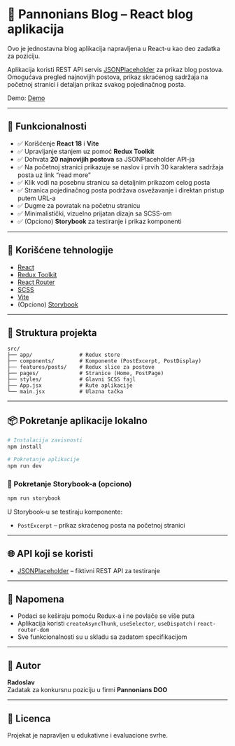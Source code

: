 
# 📝 Pannonians Blog – React blog aplikacija

Ovo je jednostavna blog aplikacija napravljena u React-u kao deo zadatka za poziciju.

Aplikacija koristi REST API servis [JSONPlaceholder](https://jsonplaceholder.typicode.com/) za prikaz blog postova. Omogućava pregled najnovijih postova, prikaz skraćenog sadržaja na početnoj stranici i detaljan prikaz svakog pojedinačnog posta.

Demo: [Demo](https://www.youtube.com/watch?v=suFUfkZHzSE&ab_channel=%D0%A0%D0%B0%D0%B4%D0%BE%D1%81%D0%BB%D0%B0%D0%B2%D0%9C%D0%B0%D1%81%D1%82%D0%B8%D0%BB%D0%BE%D0%B2%D0%B8%D1%9B) 

---

## 🚀 Funkcionalnosti

- ✅ Korišćenje **React 18** i **Vite**
- ✅ Upravljanje stanjem uz pomoć **Redux Toolkit**
- ✅ Dohvata **20 najnovijih postova** sa JSONPlaceholder API-ja
- ✅ Na početnoj stranici prikazuje se naslov i prvih 30 karaktera sadržaja posta uz link “read more”
- ✅ Klik vodi na posebnu stranicu sa detaljnim prikazom celog posta
- ✅ Stranica pojedinačnog posta podržava osvežavanje i direktan pristup putem URL-a
- ✅ Dugme za povratak na početnu stranicu
- ✅ Minimalistički, vizuelno prijatan dizajn sa SCSS-om
- ✅ (Opciono) **Storybook** za testiranje i prikaz komponenti

---

## 🧱 Korišćene tehnologije

- [React](https://react.dev/)
- [Redux Toolkit](https://redux-toolkit.js.org/)
- [React Router](https://reactrouter.com/)
- [SCSS](https://sass-lang.com/)
- [Vite](https://vitejs.dev/)
- (Opciono) [Storybook](https://storybook.js.org/)

---

## 📁 Struktura projekta

```
src/
├── app/               # Redux store
├── components/        # Komponente (PostExcerpt, PostDisplay)
├── features/posts/    # Redux slice za postove
├── pages/             # Stranice (Home, PostPage)
├── styles/            # Glavni SCSS fajl
├── App.jsx            # Rute aplikacije
└── main.jsx           # Ulazna tačka
```

---

## 📦 Pokretanje aplikacije lokalno

```bash
# Instalacija zavisnosti
npm install

# Pokretanje aplikacije
npm run dev
```

### 📖 Pokretanje Storybook-a (opciono)

```bash
npm run storybook
```

U Storybook-u se testiraju komponente:

- `PostExcerpt` – prikaz skraćenog posta na početnoj stranici

---

## 🌐 API koji se koristi

- [JSONPlaceholder](https://jsonplaceholder.typicode.com/) – fiktivni REST API za testiranje

---

## 📄 Napomena

- Podaci se keširaju pomoću Redux-a i ne povlače se više puta
- Aplikacija koristi `createAsyncThunk`, `useSelector`, `useDispatch` i `react-router-dom`
- Sve funkcionalnosti su u skladu sa zadatom specifikacijom

---

## 👤 Autor

**Radoslav**  
Zadatak za konkursnu poziciju u firmi **Pannonians DOO**

---

## 📎 Licenca

Projekat je napravljen u edukativne i evaluacione svrhe.
